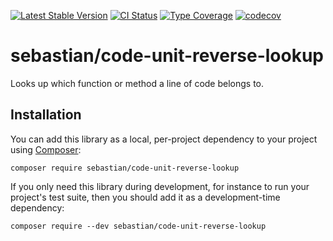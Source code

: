[![Latest Stable Version](https://poser.pugx.org/sebastian/code-unit-reverse-lookup/v/stable.png)](https://packagist.org/packages/sebastian/code-unit-reverse-lookup)
[![CI Status](https://github.com/sebastianbergmann/code-unit-reverse-lookup/workflows/CI/badge.svg)](https://github.com/sebastianbergmann/code-unit-reverse-lookup/actions)
[![Type Coverage](https://shepherd.dev/github/sebastianbergmann/code-unit-reverse-lookup/coverage.svg)](https://shepherd.dev/github/sebastianbergmann/code-unit-reverse-lookup)
[![codecov](https://codecov.io/gh/sebastianbergmann/code-unit-reverse-lookup/branch/main/graph/badge.svg)](https://codecov.io/gh/sebastianbergmann/code-unit-reverse-lookup)

# sebastian/code-unit-reverse-lookup

Looks up which function or method a line of code belongs to.

## Installation

You can add this library as a local, per-project dependency to your project using [Composer](https://getcomposer.org/):

```
composer require sebastian/code-unit-reverse-lookup
```

If you only need this library during development, for instance to run your project's test suite, then you should add it as a development-time dependency:

```
composer require --dev sebastian/code-unit-reverse-lookup
```
